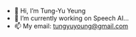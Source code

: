 - 👋 Hi, I’m Tung-Yu Yeung
- 🌱 I’m currently working on Speech AI...
- 📫 My email: tungyuyoung@gmail.com

<!---
TungyuYoung/TungyuYoung is a ✨ special ✨ repository because its `README.md` (this file) appears on your GitHub profile.
You can click the Preview link to take a look at your changes.
--->
